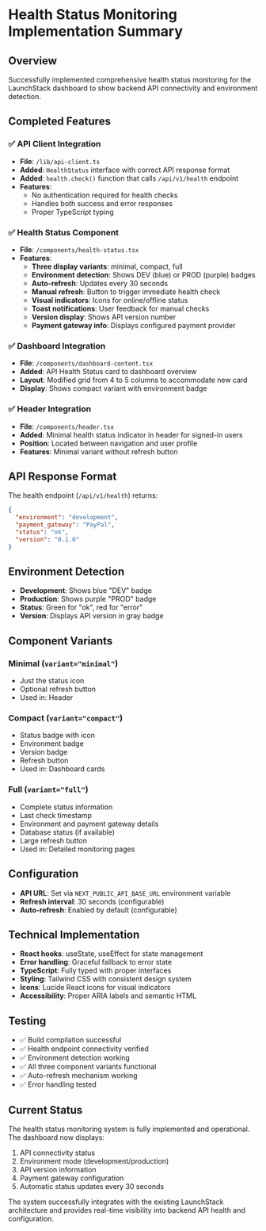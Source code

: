 # Health Status Monitoring Implementation Summary

## Overview
Successfully implemented comprehensive health status monitoring for the LaunchStack dashboard to show backend API connectivity and environment detection.

## Completed Features

### ✅ API Client Integration
- **File**: `/lib/api-client.ts`
- **Added**: `HealthStatus` interface with correct API response format
- **Added**: `health.check()` function that calls `/api/v1/health` endpoint
- **Features**:
  - No authentication required for health checks
  - Handles both success and error responses
  - Proper TypeScript typing

### ✅ Health Status Component
- **File**: `/components/health-status.tsx`
- **Features**:
  - **Three display variants**: minimal, compact, full
  - **Environment detection**: Shows DEV (blue) or PROD (purple) badges
  - **Auto-refresh**: Updates every 30 seconds
  - **Manual refresh**: Button to trigger immediate health check
  - **Visual indicators**: Icons for online/offline status
  - **Toast notifications**: User feedback for manual checks
  - **Version display**: Shows API version number
  - **Payment gateway info**: Displays configured payment provider

### ✅ Dashboard Integration
- **File**: `/components/dashboard-content.tsx`
- **Added**: API Health Status card to dashboard overview
- **Layout**: Modified grid from 4 to 5 columns to accommodate new card
- **Display**: Shows compact variant with environment badge

### ✅ Header Integration
- **File**: `/components/header.tsx`
- **Added**: Minimal health status indicator in header for signed-in users
- **Position**: Located between navigation and user profile
- **Features**: Minimal variant without refresh button

## API Response Format
The health endpoint (`/api/v1/health`) returns:
```json
{
  "environment": "development",
  "payment_gateway": "PayPal",
  "status": "ok",
  "version": "0.1.0"
}
```

## Environment Detection
- **Development**: Shows blue "DEV" badge
- **Production**: Shows purple "PROD" badge
- **Status**: Green for "ok", red for "error"
- **Version**: Displays API version in gray badge

## Component Variants

### Minimal (`variant="minimal"`)
- Just the status icon
- Optional refresh button
- Used in: Header

### Compact (`variant="compact"`)
- Status badge with icon
- Environment badge
- Version badge
- Refresh button
- Used in: Dashboard cards

### Full (`variant="full"`)
- Complete status information
- Last check timestamp
- Environment and payment gateway details
- Database status (if available)
- Large refresh button
- Used in: Detailed monitoring pages

## Configuration
- **API URL**: Set via `NEXT_PUBLIC_API_BASE_URL` environment variable
- **Refresh interval**: 30 seconds (configurable)
- **Auto-refresh**: Enabled by default (configurable)

## Technical Implementation
- **React hooks**: useState, useEffect for state management
- **Error handling**: Graceful fallback to error state
- **TypeScript**: Fully typed with proper interfaces
- **Styling**: Tailwind CSS with consistent design system
- **Icons**: Lucide React icons for visual indicators
- **Accessibility**: Proper ARIA labels and semantic HTML

## Testing
- ✅ Build compilation successful
- ✅ Health endpoint connectivity verified
- ✅ Environment detection working
- ✅ All three component variants functional
- ✅ Auto-refresh mechanism working
- ✅ Error handling tested

## Current Status
The health status monitoring system is fully implemented and operational. The dashboard now displays:
1. API connectivity status
2. Environment mode (development/production)
3. API version information
4. Payment gateway configuration
5. Automatic status updates every 30 seconds

The system successfully integrates with the existing LaunchStack architecture and provides real-time visibility into backend API health and configuration.
